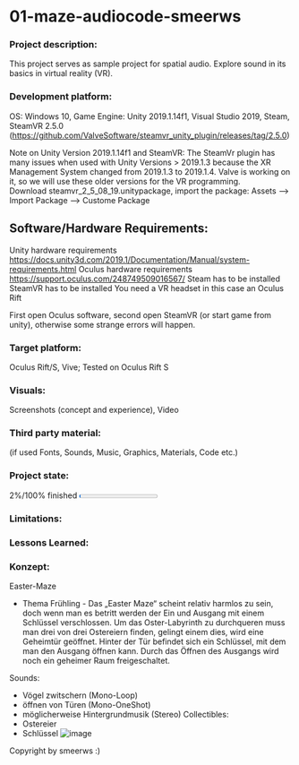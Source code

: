 # 01-maze-audiocode-smeerws

### Project description: 
This project serves as sample project for spatial audio. 
Explore sound in its basics in virtual reality (VR).

### Development platform: 
OS: Windows 10, Game Engine: Unity 2019.1.14f1, Visual Studio 2019, Steam,  
SteamVR 2.5.0 (https://github.com/ValveSoftware/steamvr_unity_plugin/releases/tag/2.5.0)

Note on Unity Version 2019.1.14f1 and SteamVR: The SteamVr plugin has many issues when used with Unity Versions > 2019.1.3 because the XR Management System changed from 2019.1.3 to 2019.1.4. Valve is working on it, so we will use these older versions for the VR programming.  
Download steamvr_2_5_08_19.unitypackage, import the package: Assets --> Import Package --> Custome Package

## Software/Hardware Requirements: 
Unity hardware requirements https://docs.unity3d.com/2019.1/Documentation/Manual/system-requirements.html 
Oculus hardware requirements https://support.oculus.com/248749509016567/
Steam has to be installed
SteamVR has to be installed
You need a VR headset in this case an Oculus Rift

First open Oculus software, second open SteamVR (or start game from unity), otherwise some strange errors will happen. 


### Target platform: 
Oculus Rift/S, Vive; 
Tested on Oculus Rift S

### Visuals: 
Screenshots (concept and experience), Video

### Third party material: 
(if used Fonts, Sounds, Music, Graphics, Materials, Code etc.)

### Project state: 
2%/100% finished
<progress max="100" value="2"></progress>

### Limitations: 

### Lessons Learned: 
### Konzept:
Easter-Maze
- Thema Frühling -
Das „Easter Maze“ scheint relativ harmlos zu sein, doch wenn man es betritt werden der Ein und Ausgang mit einem Schlüssel verschlossen. Um das Oster-Labyrinth zu durchqueren muss man drei von drei Ostereiern finden, gelingt einem dies, wird eine Geheimtür geöffnet. Hinter der Tür befindet sich ein Schlüssel, mit dem man den Ausgang öffnen kann. Durch das Öffnen des Ausgangs wird noch ein geheimer Raum freigeschaltet.

Sounds: 
-	Vögel zwitschern (Mono-Loop)
-	öffnen von Türen (Mono-OneShot)
-	möglicherweise Hintergrundmusik (Stereo)
Collectibles:
-	Ostereier
-	Schlüssel
![image](https://user-images.githubusercontent.com/56028778/120149189-a2ee5080-c1e9-11eb-94d8-7e91ab8a627f.png)


Copyright by smeerws :)

